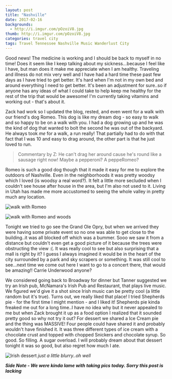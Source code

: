 ```yaml
---
layout: post
title: "Nashville"
date: 2017-02-16
backgrounds:
  - http://i.imgur.com/pOzoiV8.jpg
thumb: http://i.imgur.com/pOzoiV8.jpg
categories: travel city
tags: Travel Tennessee Nashville Music Wanderlust City
---
```


Good news! The medicine is working and I should be back to myself in no time! Does it seem like I keep talking about my sickness...because I feel like I have, but man does it make me appreciate when I am healthy. Traveling and illness do not mix very well and I have had a hard time these past few days as I have tried to get better. It's hard when I'm not in my own bed and around everything I need to get better. It's been an adjustment for sure..so if anyone has any ideas of what I could take to help keep me healthy for the rest of the trip that would be awesome! I'm currently taking vitamins and working out - that's about it.

Zack had work so I updated the blog, rested, and even went for a walk with our friend's dog Romeo. This dog is like my dream dog - so easy to walk and so happy to be on a walk with you. I had a dog growing up and he was the kind of dog that wanted to bolt the second he was out of the backyard. He always took _me_ for a walk, a run really! That partially had to do with that fact that I was 10 and easy to drag around, the other part is that he just loved to run.

> Commentary by Z: He can't drag her around cause he's round like a sausage right now! Maybe a pepperoni? A peppeRomeo?

Romeo is such a good dog though that it made it easy for me to explore the outdoors of Nashville. Even in the neighborhoods it was pretty woodsy which I loved (is woodsy a real word?). It felt a little more secluded when I couldn't see house after house in the area, but I'm also not used to it. Living in Utah has made me more accustomed to seeing the whole valley in pretty much any location.

![walk with Romeo](http://i.imgur.com/1vu6v4oh.jpg)

![walk with Romeo and woods](http://i.imgur.com/f3trT6ih.jpg)

Tonight we tried to go see the Grand Ole Opry, but when we arrived they were having some private event so no one was able to get close to the building..it was all blocked off which was a bummer. Sooo we saw it from a distance but couldn't even get a good picture of it because the trees were obstructing the view :(. It was really cool to see but also surprising that a mall is right by it? I guess I always imagined it would be in the heart of the city surrounded by a park and sky scrapers or something. It was still cool to see...next time we come out here I want to go to a concert there, that would be amazing!! Carrie Underwood anyone?

We considered going back to Broadway for dinner but Tanner suggested we try an Irish pub, McNamara's Irish Pub and Restaurant, that plays live music. We figured we'd give it a shot since Irish music can be pretty cool (a little random but it's true). Turns out, we really liked that place! I tried Shepherds pie - for the first time I might mention - and I liked it! Shepherds pie kinda freaked me out for a long time..I have no idea why but it never appealed to me but when Zack brought it up as a food option I realized that it sounded pretty good so why not try it out? For dessert we shared a Ice Cream pie and the thing was MASSIVE! Four people could have shared it and probably wouldn't have finished it. It was three different types of ice cream with a chocolate crust and topped with chopped Snickers and chocolate syrup. So good. So filling. A sugar overload. I will probably dream about that dessert tonight it was so good, but also regret how much I ate.

![Irish dessert](http://i.imgur.com/uC9vNRGh.jpg)
_just a little blurry..oh well_

***Side Note - We were kinda lame with taking pics today. Sorry this post is lacking***
